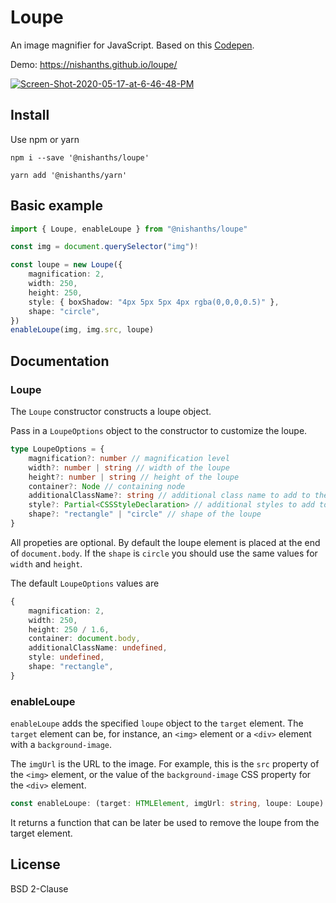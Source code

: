 # Loupe

An image magnifier for JavaScript. Based on this [Codepen](https://codepen.io/pixelacorn/pen/eNObea).

Demo: https://nishanths.github.io/loupe/

<a href="https://nishanths.github.io/loupe">
	<img src="https://i.ibb.co/hRkZ1X2/Screen-Shot-2020-05-17-at-6-46-48-PM.png" alt="Screen-Shot-2020-05-17-at-6-46-48-PM" border="0">
</a>

## Install

Use npm or yarn

```
npm i --save '@nishanths/loupe'
```

```
yarn add '@nishanths/yarn'
```

## Basic example

```typescript
import { Loupe, enableLoupe } from "@nishanths/loupe"

const img = document.querySelector("img")!

const loupe = new Loupe({
	magnification: 2,
	width: 250,
	height: 250,
	style: { boxShadow: "4px 5px 5px 4px rgba(0,0,0,0.5)" },
	shape: "circle",
})
enableLoupe(img, img.src, loupe)
```

## Documentation

### Loupe

The `Loupe` constructor constructs a loupe object.

Pass in a `LoupeOptions` object to the constructor to customize the loupe.

```typescript
type LoupeOptions = {
	magnification?: number // magnification level
	width?: number | string // width of the loupe
	height?: number | string // height of the loupe
	container?: Node // containing node
	additionalClassName?: string // additional class name to add to the loupe element
	style?: Partial<CSSStyleDeclaration> // additional styles to add to the loupe element
	shape?: "rectangle" | "circle" // shape of the loupe
}
```

All propeties are optional. By default the loupe element is placed at the end of `document.body`. If the `shape` is `circle` you should use the same values for `width` and `height`.

The default `LoupeOptions` values are

```typescript
{
	magnification: 2,
	width: 250,
	height: 250 / 1.6,
	container: document.body,
	additionalClassName: undefined,
	style: undefined,
	shape: "rectangle",
}
```

### enableLoupe

`enableLoupe` adds the specified `loupe` object to the `target` element. The `target`
element can be, for instance, an `<img>` element or a `<div>` element with a
`background-image`.

The `imgUrl` is the URL to the image. For example, this is the `src` property
of the `<img>` element, or the value of the `background-image` CSS property for
the `<div>` element.

```typescript
const enableLoupe: (target: HTMLElement, imgUrl: string, loupe: Loupe) => () => void;
```

It returns a function that can be later be used to remove the loupe from the target
element.

## License

BSD 2-Clause
